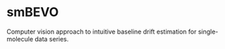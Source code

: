 # smBEVO
Computer vision approach to intuitive baseline drift estimation for single-molecule data series.
